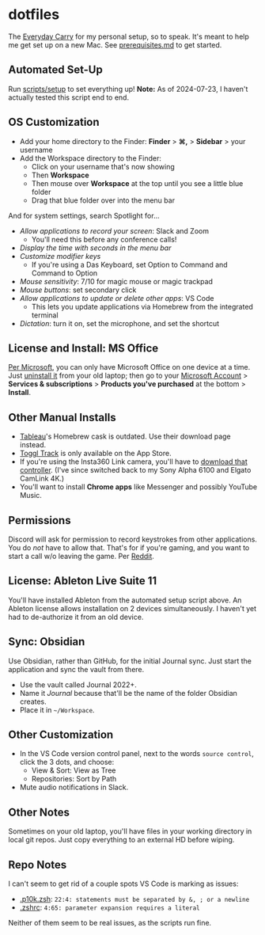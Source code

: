 # dotfiles

The [Everyday Carry][edc] for my personal setup, so to speak.
It's meant to help me get set up on a new Mac.
See [prerequisites.md](prerequisites.md) to get started.

## Automated Set-Up

Run [scripts/setup](scripts/setup) to set everything up!
**Note:** As of 2024-07-23, I haven't actually tested this script end to end.

## OS Customization

- Add your home directory to the Finder: **Finder** > **⌘,** > **Sidebar** > your username
- Add the Workspace directory to the Finder:
  - Click on your username that's now showing
  - Then **Workspace**
  - Then mouse over **Workspace** at the top until you see a little blue folder
  - Drag that blue folder over into the menu bar

And for system settings, search Spotlight for...

- _Allow applications to record your screen_: Slack and Zoom
  - You'll need this before any conference calls!
- _Display the time with seconds in the menu bar_
- _Customize modifier keys_
  - If you're using a Das Keyboard, set Option to Command and Command to Option
- _Mouse sensitivity_: 7/10 for magic mouse or magic trackpad
- _Mouse buttons_: set secondary click
- _Allow applications to update or delete other apps_: VS Code
  - This lets you update applications via Homebrew from the integrated terminal
- _Dictation_: turn it on, set the microphone, and set the shortcut

## License and Install: MS Office

[Per Microsoft][ms-licensing], you can only have Microsoft Office on one device at a time.
Just [uninstall it][ms-uninstall] from your old laptop;
then go to your [Microsoft Account][ms-account] > **Services & subscriptions** >
**Products you've purchased** at the bottom > **Install**.

## Other Manual Installs

- [Tableau][tableau]'s Homebrew cask is outdated. Use their download page instead.
- [Toggl Track][toggl] is only available on the App Store.
- If you're using the Insta360 Link camera, you'll have to [download that controller][insta360-link].
  (I've since switched back to my Sony Alpha 6100 and Elgato CamLink 4K.)
- You'll want to install **Chrome apps** like Messenger and possibly YouTube Music.

## Permissions

Discord will ask for permission to record keystrokes from other applications.
You do _not_ have to allow that.
That's for if you're gaming, and you want to start a call w/o leaving the game.
Per [Reddit][reddit-keystrokes].

## License: Ableton Live Suite 11

You'll have installed Ableton from the automated setup script above.
An Ableton license allows installation on 2 devices simultaneously.
I haven't yet had to de-authorize it from an old device.

## Sync: Obsidian

Use Obsidian, rather than GitHub, for the initial Journal sync.
Just start the application and sync the vault from there.

- Use the vault called Journal 2022+.
- Name it _Journal_ because that'll be the name of the folder Obsidian creates.
- Place it in `~/Workspace`.

## Other Customization

- In the VS Code version control panel, next to the words `source control`,
  click the 3 dots, and choose:
  - View & Sort: View as Tree
  - Repositories: Sort by Path
- Mute audio notifications in Slack.

## Other Notes

Sometimes on your old laptop, you'll have files in your working directory in local git repos.
Just copy everything to an external HD before wiping.

## Repo Notes

I can't seem to get rid of a couple spots VS Code is marking as issues:

- [.p10k.zsh](.p10k.zsh): `22:4: statements must be separated by &, ; or a newline`
- [.zshrc](.zshrc): `4:65: parameter expansion requires a literal`

Neither of them seem to be real issues, as the scripts run fine.

[edc]: https://en.wikipedia.org/wiki/Everyday_carry
[tableau]: https://www.tableau.com/support/releases/desktop/2024.2#esdalt
[toggl]: https://apps.apple.com/us/app/toggl-track-hours-time-log/id1291898086
[insta360-link]: https://www.insta360.com/download/insta360-link
[ms-licensing]: https://support.microsoft.com/en-us/office/transfer-your-office-license-to-another-device-or-another-person-8a967fb6-6c65-433e-800e-b9ae3436c2de
[ms-uninstall]: https://support.microsoft.com/en-us/office/uninstall-office-for-mac-eefa1199-5b58-43af-8a3d-b73dc1a8cae3
[ms-account]: https://account.microsoft.com/
[reddit-keystrokes]: https://www.reddit.com/r/discordapp/comments/haygfd/why_is_discord_asking_permission_to_record_all_of/
